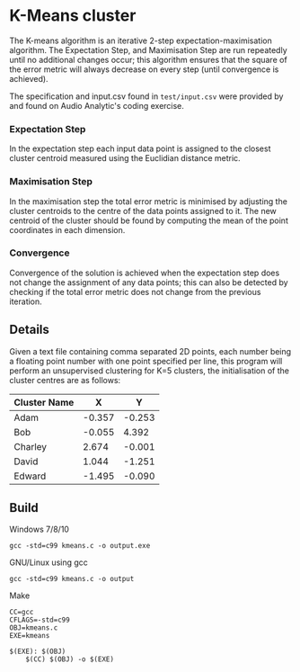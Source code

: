 # K-Means cluster
The K-means algorithm is an iterative 2-step expectation-maximisation algorithm. The Expectation Step, and Maximisation Step are run repeatedly until no additional changes occur; this algorithm ensures that the square of the error metric will always decrease on every step (until convergence is achieved).

The specification and input.csv found in `test/input.csv` were provided by and found on Audio Analytic's coding exercise.

### Expectation Step

In the expectation step each input data point is assigned to the closest cluster centroid measured using the Euclidian distance metric.

### Maximisation Step

In the maximisation step the total error metric is minimised by adjusting the cluster centroids to the centre of the data points assigned to it. The new centroid of the cluster should be found by computing the mean of the point coordinates in each dimension.

### Convergence

Convergence of the solution is achieved when the expectation step does not change the assignment of any data points; this can also be detected by checking if the total error metric does not change from the previous iteration.

## Details
Given a text file containing comma separated 2D points, each number being a floating point number with one point specified per line,
this program will perform an unsupervised clustering for K=5 clusters, the initialisation of the cluster centres are as follows:

| Cluster Name  | X | Y |
| --- | --- | --- |
| Adam | -0.357 | -0.253 |
| Bob | -0.055 | 4.392 |
| Charley | 2.674 | -0.001 |
| David | 1.044 | -1.251 |
| Edward | -1.495 | -0.090 |


## Build
Windows 7/8/10
```
gcc -std=c99 kmeans.c -o output.exe
```

GNU/Linux using gcc
```
gcc -std=c99 kmeans.c -o output
```

Make
```
CC=gcc
CFLAGS=-std=c99
OBJ=kmeans.c
EXE=kmeans

$(EXE): $(OBJ)
	$(CC) $(OBJ) -o $(EXE)
```
